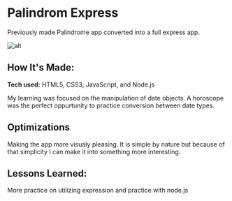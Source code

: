 # Palindrom Express
Previously made Palindrome app converted into a full express app.

![alt](https://user-images.githubusercontent.com/102541428/172067234-818b7aff-32ad-4ed3-bbe2-87925da3b6a5.png)


## How It's Made:

**Tech used:** HTML5, CSS3, JavaScript, and Node.js

My learning was focused on the manipulation of date objects. A horoscope was the perfect oppurtunity to practice conversion between date types.

## Optimizations

Making the app more visualy pleasing. It is simple by nature but because of that simplicity I can make it into something more interesting.

## Lessons Learned:

More practice on utilizing expression and practice with node.js
